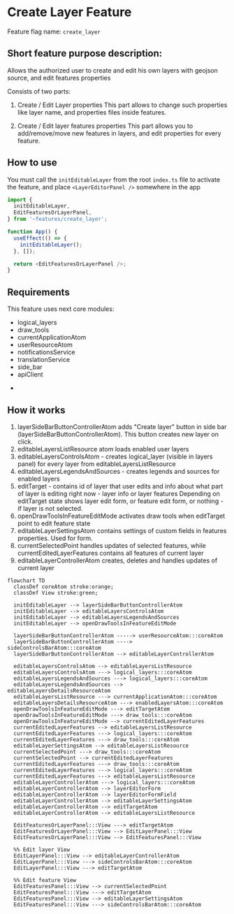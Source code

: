 # Create Layer Feature

Feature flag name: `create_layer`

## Short feature purpose description:

Allows the authorized user to create and edit his own layers with geojson source,
and edit features properties

Consists of two parts:

1. Create / Edit Layer properties
   This part allows to change such properties like layer name,
   and properties files inside features.

2. Create / Edit layer features properties
   This part allows you to add/remove/move new features in layers,
   and edit properties for every feature.

## How to use

You must call the `initEditableLayer` from the root `index.ts` file to activate the feature,
and place `<LayerEditorPanel />` somewhere in the app

```ts
import {
  initEditableLayer,
  EditFeaturesOrLayerPanel,
} from '~features/create_layer';

function App() {
  useEffect(() => {
    initEditableLayer();
  }, []);

  return <EditFeaturesOrLayerPanel />;
}
```

## Requirements

This feature uses next core modules:

- logical_layers
- draw_tools
- currentApplicationAtom
- userResourceAtom
- notificationsService
- translationService
- side_bar
- apiClient

*

## How it works

1. layerSideBarButtonControllerAtom adds "Create layer" button in side bar (layerSideBarButtonControllerAtom). This button creates new layer on click.
2. editableLayersListResource atom loads enabled user layers
3. editableLayersControlsAtom - creates logical_layer (visible in layers panel) for every layer from editableLayersListResource
4. editableLayersLegendsAndSources - creates legends and sources for enabled layers
5. editTarget - contains id of layer that user edits and info about what part of layer is editing right now - layer info or layer features
   Depending on editTarget state <EditFeaturesOrLayerPanel /> shows layer edit form, or feature edit form, or nothing - if layer is not selected.
6. openDrawToolsInFeatureEditMode activates draw tools when editTarget point to edit feature state
7. editableLayerSettingsAtom contains settings of custom fields in features properties. Used for form.
8. currentSelectedPoint handles updates of selected features,
   while currentEditedLayerFeatures contains all features of current layer
9. editableLayerControllerAtom creates, deletes and handles updates of current layer

```mermaid
flowchart TD
  classDef coreAtom stroke:orange;
  classDef View stroke:green;

  initEditableLayer --> layerSideBarButtonControllerAtom
  initEditableLayer --> editableLayersControlsAtom
  initEditableLayer --> editableLayersLegendsAndSources
  initEditableLayer --> openDrawToolsInFeatureEditMode

  layerSideBarButtonControllerAtom -----> userResourceAtom:::coreAtom
  layerSideBarButtonControllerAtom ----> sideControlsBarAtom:::coreAtom
  layerSideBarButtonControllerAtom --> editableLayerControllerAtom

  editableLayersControlsAtom --> editableLayersListResource
  editableLayersControlsAtom ---> logical_layers:::coreAtom
  editableLayersLegendsAndSources ---> logical_layers:::coreAtom
  editableLayersLegendsAndSources --> editableLayersDetailsResourceAtom
  editableLayersListResource ---> currentApplicationAtom:::coreAtom
  editableLayersDetailsResourceAtom ---> enabledLayersAtom:::coreAtom
  openDrawToolsInFeatureEditMode ---> editTargetAtom
  openDrawToolsInFeatureEditMode ---> draw_tools:::coreAtom
  openDrawToolsInFeatureEditMode --> currentEditedLayerFeatures
  currentEditedLayerFeatures --> editableLayersListResource
  currentEditedLayerFeatures ---> logical_layers:::coreAtom
  currentEditedLayerFeatures ---> draw_tools:::coreAtom
  editableLayerSettingsAtom --> editableLayersListResource
  currentSelectedPoint ---> draw_tools:::coreAtom
  currentSelectedPoint --> currentEditedLayerFeatures
  currentEditedLayerFeatures ---> draw_tools:::coreAtom
  currentEditedLayerFeatures ---> logical_layers:::coreAtom
  currentEditedLayerFeatures ---> editableLayersListResource
  editableLayerControllerAtom ---> logical_layers:::coreAtom
  editableLayerControllerAtom --> layerEditorForm
  editableLayerControllerAtom --> layerEditorFormField
  editableLayerControllerAtom --> editableLayerSettingsAtom
  editableLayerControllerAtom --> editTargetAtom
  editableLayerControllerAtom --> editableLayersListResource

  EditFeaturesOrLayerPanel:::View ---> editTargetAtom
  EditFeaturesOrLayerPanel:::View --> EditLayerPanel:::View
  EditFeaturesOrLayerPanel:::View --> EditFeaturesPanel:::View

  %% Edit layer View
  EditLayerPanel:::View --> editableLayerControllerAtom
  EditLayerPanel:::View ---> sideControlsBarAtom:::coreAtom
  EditLayerPanel:::View ---> editTargetAtom

  %% Edit feature View
  EditFeaturesPanel:::View --> currentSelectedPoint
  EditFeaturesPanel:::View ---> editTargetAtom
  EditFeaturesPanel:::View --> editableLayerSettingsAtom
  EditFeaturesPanel:::View ---> sideControlsBarAtom:::coreAtom
```
